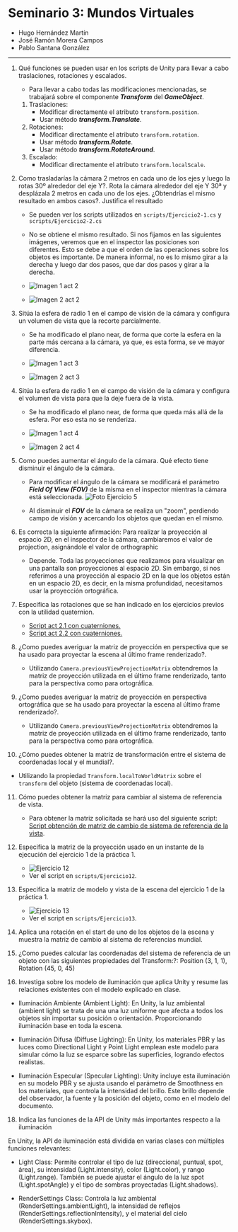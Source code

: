 # Seminario 3: Mundos Virtuales

* Hugo Hernández Martín
* José Ramón Morera Campos
* Pablo Santana González

---

1. Qué funciones se pueden usar en los scripts de Unity para llevar a cabo traslaciones, rotaciones y escalados.

    * Para llevar a cabo todas las modificaciones mencionadas, se trabajará sobre el componente ***Transform*** del ***GameObject***. 

    1. Traslaciones:
        -  Modificar directamente el atributo `transform.position`.
        - Usar método ***transform.Translate***.
    2. Rotaciones:
        -  Modificar directamente el atributo `transform.rotation`.
        - Usar método ***transform.Rotate***.
        - Usar método ***transform.RotateAround***.
    3. Escalado:
        - Modificar directamente el atributo `transform.localScale`.

2. Como trasladarías la cámara 2 metros en cada uno de los ejes y luego la rotas 30º alrededor del eje Y?. Rota la cámara alrededor del eje Y 30ª y desplázala 2 metros en cada uno de los ejes. ¿Obtendrías el mismo resultado en ambos casos?. Justifica el resultado

    * Se pueden ver los scripts utilizados en `scripts/Ejercicio2-1.cs` y `scripts/Ejercicio2-2.cs`
    * No se obtiene el mismo resultado. Si nos fijamos en las siguientes imágenes, veremos que en el inspector las posiciones son diferentes. Esto se debe a que el orden de las operaciones sobre los objetos es importante. De manera informal, no es lo mismo girar a la derecha y luego dar dos pasos, que dar dos pasos y girar a la derecha.
  
    * ![Imagen 1 act 2](img/Ejercicio2-1.PNG)
    * ![Imagen 2 act 2](img/Ejercicio2-2.PNG) 

3. Sitúa la esfera de radio 1 en el campo de visión de la cámara y configura un volumen de vista que la recorte parcialmente.

    * Se ha modificado el plano near, de forma que corte la esfera en la parte más cercana a la cámara, ya que, es esta forma, se ve mayor diferencia.

    * ![Imagen 1 act 3](./img/Ejercicio3-1.PNG)

    * ![Imagen 2 act 3](./img/Ejercicio3-2.PNG)

4. Sitúa la esfera de radio 1 en el campo de visión de la cámara y configura el volumen de vista para que la deje fuera de la vista.
    * Se ha modificado el plano near, de forma que queda más allá de la esfera. Por eso esta no se renderiza.

    * ![Imagen 1 act 4](./img/Ejercicio4-1.PNG)

    * ![Imagen 2 act 4](./img/Ejercicio4-2.PNG)

5. Como puedes aumentar el ángulo de la cámara. Qué efecto tiene disminuir el ángulo de la cámara.

    * Para modificar el ángulo de la cámara se modificará el parámetro ***Field Of View (FOV)*** de la misma en el inspector mientras la cámara está seleccionada. ![Foto Ejercicio 5](./img/Ejercicio5-1.png)

    * Al disminuir el ***FOV*** de la cámara se realiza un "zoom", perdiendo campo de visión y acercando los objetos que quedan en el mismo.

6. Es correcta la siguiente afirmación: Para realizar la proyección al espacio 2D, en el inspector de la cámara, cambiaremos el valor de projection, asignándole el valor de orthographic

    * Depende. Toda las proyecciones que realizamos para visualizar en una pantalla son proyecciones al espacio 2D. Sin embargo, si nos referimos a una proyección al espacio 2D en la que los objetos están en un espacio 2D, es decir, en la misma profundidad, necesitamos usar la proyección ortográfica.

7. Especifica las rotaciones que se han indicado en los ejercicios previos con la utilidad quaternion.

    * [Script act 2.1 con cuaterniones.](./scripts/Ejercicio7-1.cs)
    * [Script act 2.2 con cuaterniones.](./scripts/Ejercicio7-2.cs)

8. ¿Como puedes averiguar la matriz de proyección en perspectiva que se ha usado para proyectar la escena al último frame renderizado?.
   * Utilizando `Camera.previousViewProjectionMatrix` obtendremos la matriz de proyección utilizada en el último frame renderizado, tanto para la perspectiva como para ortográfica.

9. ¿Como puedes averiguar la matriz de proyección en perspectiva ortográfica que se ha usado para proyectar la escena al último frame renderizado?.
   * Utilizando `Camera.previousViewProjectionMatrix` obtendremos la matriz de proyección utilizada en el último frame renderizado, tanto para la perspectiva como para ortográfica.

10. ¿Cómo puedes obtener la matriz de transformación entre el sistema de coordenadas local y el mundial?.
   * Utilizando la propiedad `Transform.localToWorldMatrix` sobre el `transform` del objeto (sistema de coordenadas local).

11. Cómo puedes obtener la matriz para cambiar al sistema de referencia de vista.

    * Para obtener la matriz solicitada se hará uso del siguiente script: [Script obtención de matriz de cambio de sistema de referencia de la vista](./scripts/Ejercicio11-1.cs).

12. Especifica la matriz de la proyección usado en un instante de la ejecución del ejercicio 1 de la práctica 1.
    * ![Ejercicio 12](img/Ejercicio12.PNG)
    * Ver el script en `scripts/Ejercicio12`.
13. Especifica la matriz de modelo y vista de la escena del ejercicio 1 de la práctica 1.
    * ![Ejercicio 13](img/Ejercicio13.PNG)
    * Ver el script en `scripts/Ejercicio13`.
14. Aplica una rotación en el start de uno de los objetos de la escena y muestra la matriz de cambio al sistema de referencias mundial.

15. ¿Como puedes calcular las coordenadas del sistema de referencia de un objeto con las siguientes propiedades del Transform:?: 
Position (3, 1, 1), Rotation (45, 0, 45)

16. Investiga sobre los modelo de iluminación que aplica Unity y resume las relaciones existentes con el modelo explicado en clase.
* Iluminación Ambiente (Ambient Light):
En Unity, la luz ambiental (ambient light) se trata de una  una luz uniforme que afecta a todos los objetos sin importar su posición o orientación. Proporcionando iluminación base en toda la escena.

* Iluminación Difusa (Diffuse Lighting):
En Unity, los materiales PBR y las luces como Directional Light y Point Light emplean este modelo para simular cómo la luz se esparce sobre las superficies, logrando efectos realistas.
* Iluminación Especular (Specular Lighting):
Unity incluye esta iluminación en su modelo PBR y se ajusta usando el parámetro de Smoothness en los materiales, que controla la intensidad del brillo. Este brillo depende del observador, la fuente y la posición del objeto, como en el modelo del documento.
  

18. Indica las funciones de la API de Unity más importantes respecto a la iluminación
    
En Unity, la API de iluminación está dividida en varias clases con múltiples funciones relevantes:

   * Light Class: Permite controlar el tipo de luz (direccional, puntual, spot, área), su intensidad (Light.intensity), color (Light.color), y rango (Light.range). También se puede ajustar el ángulo de la luz spot (Light.spotAngle) y el tipo de sombras proyectadas (Light.shadows).

   * RenderSettings Class: Controla la luz ambiental (RenderSettings.ambientLight), la intensidad de reflejos (RenderSettings.reflectionIntensity), y el material del cielo (RenderSettings.skybox).
